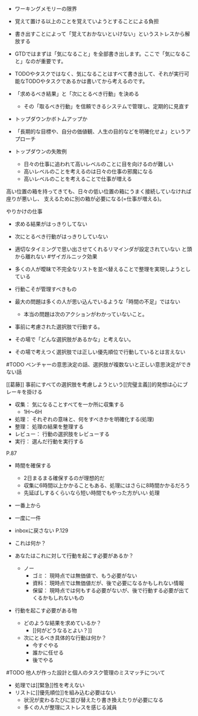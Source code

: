 
- ワーキングメモリーの限界
- 覚えて置ける以上のことを覚えていようとすることによる負担
- 書き出すことによって「覚えておかないといけない」というストレスから解放する

- GTDではまずは「気になること」を全部書き出します。ここで「気になること」なのが重要です。
- TODOやタスクではなく、気になることはすべて書き出して、それが実行可能なTODOやタスクであるかは書いてから考えるのです。


- 「求めるべき結果」と「次にとるべき行動」を決める
    - その「取るべき行動」を信頼できるシステムで管理し、定期的に見直す

- トップダウンかボトムアップか
- 「長期的な目標や、自分の価値観、人生の目的などを明確化せよ」というアプローチ
- トップダウンの失敗例
    - 日々の仕事に追われて高いレベルのことに目を向けるのが難しい
    - 高いレベルのことを考えるのは日々の仕事の邪魔になる
    - 高いレベルのことを考えることで仕事が増える

高い位置の箱を持ってきても、日々の低い位置の箱にうまく接続していなければ座りが悪いし、
支えるために別の箱が必要になる(=仕事が増える)。

やりかけの仕事
- 求める結果がはっきりしてない
- 次にとるべき行動がはっきりしていない
- 適切なタイミングで思い出させてくれるリマインダが設定されていない
と頭から離れない #ザイガルニック効果

- 多くの人が曖昧で不完全なリストを並べ替えることで整理を実現しようとしている
- 行動こそが管理すべきもの
- 最大の問題は多くの人が思い込んでいるような「時間の不足」ではない
    - 本当の問題は次のアクションがわかっていないこと。

- 事前に考慮された選択肢で行動する。
- その場で「どんな選択肢があるかな」と考えない。
- その場で考えつく選択肢では正しい優先順位で行動しているとは言えない

#TODO ベンチャーの意思決定の話、選択肢が複数ないと正しい意思決定ができない話

[[葛藤]] 事前にすべての選択肢を考慮しようという[[完璧主義]]的発想は心にブレーキを掛ける

- 収集： 気になることすべてを一か所に収集する
    - 1H～6H
- 処理： それぞれの意味と、何をすべきかを明確化する(処理)
- 整理： 処理の結果を整理する
- レビュー： 行動の選択肢をレビューする
- 実行： 選んだ行動を実行する

P.87
- 時間を確保する
    - 2日まるまる確保するのが理想的だ
    - 収集に6時間以上かかることもある、処理にはさらに8時間かかるだろう
    - 先延ばしするくらいなら短い時間でもやった方がいい
処理
- 一番上から
- 一度に一件
- inboxに戻さない P.129

- これは何か？
- あなたはこれに対して行動を起こす必要があるか？
    - ノー
        - ゴミ： 現時点では無価値で、もう必要がない
        - 資料： 現時点では無価値だが、後で必要になるかもしれない情報
        - 保留： 現時点では何もする必要がないが、後で行動する必要が出てくるかもしれないもの
- 行動を起こす必要がある物
    - どのような結果を求めているか？
        - [[何がどうなるとよい？]]
    - 次にとるべき具体的な行動は何か？
        - 今すぐやる
        - 誰かに任せる
        - 後でやる


#TODO 他人が作った設計と個人のタスク管理のミスマッチについて

- 処理では[[緊急]]性を考えない
- リストに[[優先順位]]を組み込む必要はない
    - 状況が変わるたびに並び替えたり書き換えたりが必要になる
    - 多くの人が整理にストレスを感じる減員

